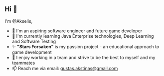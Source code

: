 ## Hi 👋
I'm @Akselis,
- 🔭 I'm an aspiring software engineer and future game developer
- 🌱 I'm currently learning Java Enterprise technologies, Deep Learning and Software Testing
- ✨ **"Stars Forsaken"** is my passion project - an educational approach to game development
- 👯 I enjoy working in a team and strive to be the best to myself and my teammates
- 📫 Reach me via email: gustas.akstinas@gmail.com
